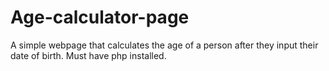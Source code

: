 # Age-calculator-page
A simple webpage that calculates the age of a person after they input their date of birth. Must have php installed.
